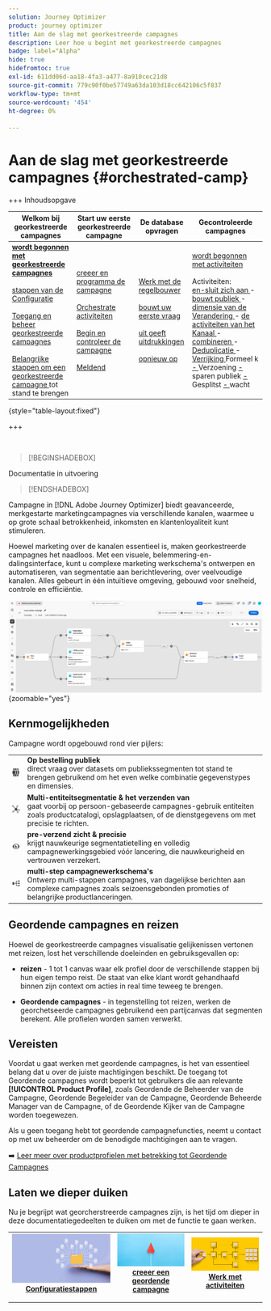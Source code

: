 ```yaml
---
solution: Journey Optimizer
product: journey optimizer
title: Aan de slag met georkestreerde campagnes
description: Leer hoe u begint met georkestreerde campagnes
badge: label="Alpha"
hide: true
hidefromtoc: true
exl-id: 611dd06d-aa18-4fa3-a477-8a910cec21d8
source-git-commit: 779c90f0be57749a63da103d18cc642106c5f837
workflow-type: tm+mt
source-wordcount: '454'
ht-degree: 0%

---
```


# Aan de slag met georkestreerde campagnes {#orchestrated-camp}

+++ Inhoudsopgave

| Welkom bij georkestreerde campagnes | Start uw eerste georkestreerde campagne | De database opvragen | Gecontroleerde campagnes |
|---|---|---|---|
| <b>[ wordt begonnen met georkestreerde campagnes ](gs-orchestrated-campaigns.md)</b><br/><br/>[ stappen van de Configuratie ](configuration-steps.md)<br/><br/>[ Toegang en beheer georkestreerde campagnes ](access-manage-orchestrated-campaigns.md)<br/><br/>[ Belangrijke stappen om een georkestreerde campagne ](gs-campaign-creation.md) tot stand te brengen | [ creeer en programma de campagne ](create-orchestrated-campaign.md)<br/><br/>[ Orchestrate activiteiten ](orchestrate-activities.md)<br/><br/>[ Begin en controleer de campagne ](start-monitor-campaigns.md)<br/><br/>[ Meldend ](reporting-campaigns.md) | [ Werk met de regelbouwer ](orchestrated-rule-builder.md)<br/><br/>[ bouwt uw eerste vraag ](build-query.md)<br/><br/>[ uit geeft uitdrukkingen ](edit-expressions.md)<br/><br/>[ opnieuw op ](retarget.md) | [ wordt begonnen met activiteiten ](activities/about-activities.md)<br/><br/> Activiteiten:<br/>[ en-sluit zich aan ](activities/and-join.md) - [ bouwt publiek ](activities/build-audience.md) - [ dimensie van de Verandering ](activities/change-dimension.md) - [ de activiteiten van het Kanaal ](activities/channels.md) - [ combineren ](activities/combine.md) - [ Deduplicatie ](activities/deduplication.md) - [ Verrijking ](activities/enrichment.md) Formeel k [ - ](activities/fork.md) Verzoening [ - ](activities/reconciliation.md) sparen publiek [ - ](activities/save-audience.md) Gesplitst [ - ](activities/split.md) wacht [](activities/wait.md) |

{style="table-layout:fixed"}

+++

<br/>

>[!BEGINSHADEBOX]

Documentatie in uitvoering

>[!ENDSHADEBOX]

Campagne in [!DNL Adobe Journey Optimizer] biedt geavanceerde, merkgestarte marketingcampagnes via verschillende kanalen, waarmee u op grote schaal betrokkenheid, inkomsten en klantenloyaliteit kunt stimuleren.

Hoewel marketing over de kanalen essentieel is, maken georkestreerde campagnes het naadloos. Met een visuele, belemmering-en-dalingsinterface, kunt u complexe marketing werkschema&#39;s ontwerpen en automatiseren, van segmentatie aan berichtlevering, over veelvoudige kanalen. Alles gebeurt in één intuïtieve omgeving, gebouwd voor snelheid, controle en efficiëntie.

![](assets/canvas-example-diagram.png){zoomable="yes"}

## Kernmogelijkheden

Campagne wordt opgebouwd rond vier pijlers:

<table style="table-layout:auto">
<tr style="border: 0;">
<td><img alt="Op verzoek publiek" src="assets/do-not-localize/icon-audience.svg" width="50px"></a></td><td><b> Op bestelling publiek </b><br/> direct vraag over datasets om publiekssegmenten tot stand te brengen gebruikend om het even welke combinatie gegevenstypes en dimensies.</td></tr>
<tr style="border: 0;">
<td><img alt="Segmentering en verzending van meerdere entiteiten" src="assets/do-not-localize/icon-entity.svg" width="50px"></a></td><td><b> Multi-entiteitsegmentatie &amp; het verzenden van </b><br/> gaat voorbij op persoon-gebaseerde campagnes-gebruik entiteiten zoals productcatalogi, opslagplaatsen, of de dienstgegevens om met precisie te richten.</td></tr>
<tr style="border: 0;">
<td><img alt="Zichtbaarheid vóór verzending en precisie" src="assets/do-not-localize/icon-visibility.svg" width="50px"></a></td><td><b> pre-verzend zicht &amp; precisie </b><br/> krijgt nauwkeurige segmentatietelling en volledig campagnewerkingsgebied vóór lancering, die nauwkeurigheid en vertrouwen verzekert.</td></tr>
<tr style="border: 0;">
<td><img alt="Workflows voor meerdere stappen" src="assets/do-not-localize/icon-multistep.svg" width="50px"></a></td><td><b> multi-step campagnewerkschema's </b><br/> Ontwerp multi-stappen campagnes, van dagelijkse berichten aan complexe campagnes zoals seizoensgebonden promoties of belangrijke productlanceringen.</td></tr>
</table>

## Geordende campagnes en reizen

Hoewel de georkestreerde campagnes visualisatie gelijkenissen vertonen met reizen, lost het verschillende doeleinden en gebruiksgevallen op:

* **reizen** - 1 tot 1 canvas waar elk profiel door de verschillende stappen bij hun eigen tempo reist. De staat van elke klant wordt gehandhaafd binnen zijn context om acties in real time teweeg te brengen.

* **Geordende campagnes** - in tegenstelling tot reizen, werken de georchetseerde campagnes gebruikend een partijcanvas dat segmenten berekent. Alle profielen worden samen verwerkt.

## Vereisten

Voordat u gaat werken met geordende campagnes, is het van essentieel belang dat u over de juiste machtigingen beschikt. De toegang tot Geordende campagnes wordt beperkt tot gebruikers die aan relevante **[!UICONTROL Product Profile]**, zoals Geordende de Beheerder van de Campagne, Geordende Begeleider van de Campagne, Geordende Beheerde Manager van de Campagne, of de Geordende Kijker van de Campagne worden toegewezen.

Als u geen toegang hebt tot geordende campagnefuncties, neemt u contact op met uw beheerder om de benodigde machtigingen aan te vragen.

➡️ [ Leer meer over productprofielen met betrekking tot Geordende Campagnes ](../administration/ootb-product-profiles.md)

## Laten we dieper duiken

Nu je begrijpt wat georcherstreerde campagnes zijn, is het tijd om dieper in deze documentatiegedeelten te duiken om met de functie te gaan werken.

<table><tr style="border: 0; text-align: center;">
<td>
<a href="gs-campaign-creation.md">
<img alt="Workflows openen en beheren" src="assets/do-not-localize/workflow-access.jpeg">
</a>
<div>
<a href="gs-campaign-creation.md"><strong>Configuratiestappen</strong></a>
</div>
<p>
</td>
<td>
<a href="create-orchestrated-campaign.md">
<img alt="Lood" src="assets/do-not-localize/workflow-create.jpeg">
</a>
<div><a href="create-orchestrated-campaign.md"><strong> creeer een geordende campagne </strong>
</div>
<p>
</td>
<td>
<a href="activities/about-activities.md">
<img alt="Onfrequent" src="assets/do-not-localize/workflow-activities.jpeg">
</a>
<div>
<a href="activities/about-activities.md"><strong> Werk met activiteiten </strong></a>
</div>
<p></td>
</tr></table>
